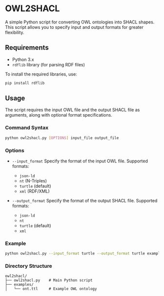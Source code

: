 # OWL2SHACL

A simple Python script for converting OWL ontologies into SHACL shapes. This script allows you to specify input and output formats for greater flexibility.

## Requirements

- Python 3.x
- `rdflib` library (for parsing RDF files)

To install the required libraries, use:

```bash
pip install rdflib
```

## Usage

The script requires the input OWL file and the output SHACL file as arguments, along with optional format specifications.

### Command Syntax

```bash
python owl2shacl.py [OPTIONS] input_file output_file
```

### Options

- `--input_format`
  Specify the format of the input OWL file. Supported formats:
  - `json-ld`
  - `nt` (N-Triples)
  - `turtle` (default)
  - `xml` (RDF/XML)

- `--output_format`
  Specify the format of the output SHACL file. Supported formats:
  - `json-ld`
  - `nt`
  - `turtle` (default)
  - `xml`

### Example

```bash
python owl2shacl.py --input_format turtle --output_format turtle examples/ont.ttl shapes.ttl
```

### Directory Structure

```plaintext
owl2shacl/
├── owl2shacl.py    # Main Python script
├── examples/
│   └── ont.ttl     # Example OWL ontology
```

